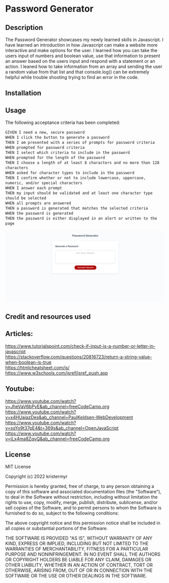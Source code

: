 # Password Generator

## Description
The Password Generator showcases my newly learned skills in Javascript. I have learned an introduction in how Javascript can make a website more interactive and make options for the user. 
I learned how you can take the users input of numbers and boolean value, use that information to present an answer based on the users input and respond with a statement or an action. I leaned how to take information from an array and sending the user a random value from that list and that console.log() can be extremely helpful while trouble shooting trying to find an error in the code. 

## Installation


## Usage

The following acceptance criteria has been completed: 
```
GIVEN I need a new, secure password
WHEN I click the button to generate a password
THEN I am presented with a series of prompts for password criteria
WHEN prompted for password criteria
THEN I select which criteria to include in the password
WHEN prompted for the length of the password
THEN I choose a length of at least 8 characters and no more than 128 characters
WHEN asked for character types to include in the password
THEN I confirm whether or not to include lowercase, uppercase, numeric, and/or special characters
WHEN I answer each prompt
THEN my input should be validated and at least one character type should be selected
WHEN all prompts are answered
THEN a password is generated that matches the selected criteria
WHEN the password is generated
THEN the password is either displayed in an alert or written to the page
```
![The Password Generator webpage includes a headline explaining the use of the application, a window the application to give the information to the user and a button for the user to interact with.](./Assets/pagescreenshot.png)

## Credit and resources used

## Articles:
https://www.tutorialspoint.com/check-if-input-is-a-number-or-letter-in-javascript  
https://stackoverflow.com/questions/20816723/return-a-string-value-when-boolean-is-true  
https://htmlcheatsheet.com/js/  
https://www.w3schools.com/jsref/jsref_push.asp  
## Youtube:
https://www.youtube.com/watch?v=JheVaV6bPvE&ab_channel=freeCodeCamp.org  
https://www.youtube.com/watch?v=x4HUaiazDes&ab_channel=PaulKeldsen-WebDevelopment  
https://www.youtube.com/watch?v=ssYo9t37pE4&t=369s&ab_channel=OpenJavaScript  
https://www.youtube.com/watch?v=iLx4ma8ZqvQ&ab_channel=freeCodeCamp.org  

## License

MIT License

Copyright (c) 2022 kristermyr

Permission is hereby granted, free of charge, to any person obtaining a copy
of this software and associated documentation files (the "Software"), to deal
in the Software without restriction, including without limitation the rights
to use, copy, modify, merge, publish, distribute, sublicense, and/or sell
copies of the Software, and to permit persons to whom the Software is
furnished to do so, subject to the following conditions:

The above copyright notice and this permission notice shall be included in all
copies or substantial portions of the Software.

THE SOFTWARE IS PROVIDED "AS IS", WITHOUT WARRANTY OF ANY KIND, EXPRESS OR
IMPLIED, INCLUDING BUT NOT LIMITED TO THE WARRANTIES OF MERCHANTABILITY,
FITNESS FOR A PARTICULAR PURPOSE AND NONINFRINGEMENT. IN NO EVENT SHALL THE
AUTHORS OR COPYRIGHT HOLDERS BE LIABLE FOR ANY CLAIM, DAMAGES OR OTHER
LIABILITY, WHETHER IN AN ACTION OF CONTRACT, TORT OR OTHERWISE, ARISING FROM,
OUT OF OR IN CONNECTION WITH THE SOFTWARE OR THE USE OR OTHER DEALINGS IN THE
SOFTWARE.
